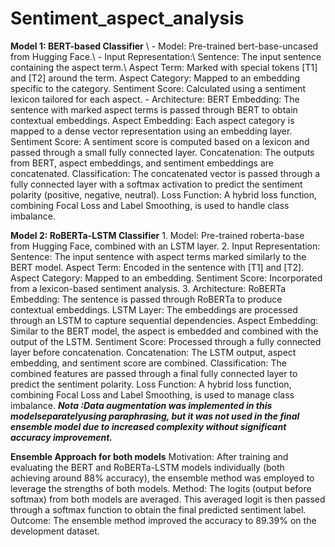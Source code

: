 # Sentiment_aspect_analysis

**Model 1: BERT-based Classifier** \\
    - Model: Pre-trained bert-base-uncased from Hugging Face.\\
    - Input Representation:\\
        Sentence: The input sentence containing the aspect term.\\
        Aspect Term: Marked with special tokens [T1] and [T2] around the term.
        Aspect Category: Mapped to an embedding specific to the category.
        Sentiment Score: Calculated using a sentiment lexicon tailored for each aspect.
    - Architecture:
        BERT Embedding: The sentence with marked aspect terms is passed through BERT to obtain contextual embeddings.
        Aspect Embedding: Each aspect category is mapped to a dense vector representation using an embedding layer.
        Sentiment Score: A sentiment score is computed based on a lexicon and passed through a small fully connected layer.
        Concatenation: The outputs from BERT, aspect embeddings, and sentiment embeddings are concatenated.
        Classification: The concatenated vector is passed through a fully connected layer with a softmax activation to predict the sentiment polarity (positive, negative, neutral).
        Loss Function: A hybrid loss function, combining Focal Loss and Label Smoothing, is used to handle class imbalance.




**Model 2: RoBERTa-LSTM Classifier**
    1.    Model: Pre-trained roberta-base from Hugging Face, combined with an LSTM layer.
    2.    Input Representation:
        Sentence: The input sentence with aspect terms marked similarly to the BERT model.
        Aspect Term: Encoded in the sentence with [T1] and [T2].
        Aspect Category: Mapped to an embedding.
        Sentiment Score: Incorporated from a lexicon-based sentiment analysis.
    3.    Architecture:
    RoBERTa Embedding: The sentence is passed through RoBERTa to produce contextual embeddings.
    LSTM Layer: The embeddings are processed through an LSTM to capture sequential dependencies.
    Aspect Embedding: Similar to the BERT model, the aspect is embedded and combined with the output of the LSTM.
    Sentiment Score: Processed through a fully connected layer before concatenation.
    Concatenation: The LSTM output, aspect embedding, and sentiment score are combined.
    Classification: The combined features are passed through a final fully connected layer to predict the sentiment polarity.
    Loss Function: A hybrid loss function, combining Focal Loss and Label Smoothing, is used to manage class imbalance.
***Nota :Data augmentation was implemented in this modelseparatelyusing paraphrasing, but it was not used in the final ensemble model due to increased complexity without significant accuracy improvement.***





**Ensemble Approach for both models**
    Motivation: After training and evaluating the BERT and RoBERTa-LSTM models individually (both achieving around 88% accuracy), the ensemble method was employed to leverage the strengths of both models.
    Method: The logits (output before softmax) from both models are averaged. This averaged logit is then passed through a softmax function to obtain the final predicted sentiment label.
    Outcome: The ensemble method improved the accuracy to 89.39% on the development dataset.

